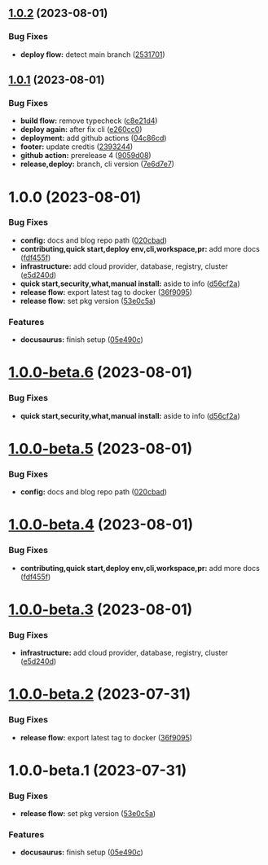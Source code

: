 ## [1.0.2](https://github.com/digitopvn/diginext-docs/compare/v1.0.1...v1.0.2) (2023-08-01)


### Bug Fixes

* **deploy flow:** detect main branch ([2531701](https://github.com/digitopvn/diginext-docs/commit/25317019730f9f9d4881bcb16994c4b21622019b))

## [1.0.1](https://github.com/digitopvn/diginext-docs/compare/v1.0.0...v1.0.1) (2023-08-01)


### Bug Fixes

* **build flow:** remove typecheck ([c8e21d4](https://github.com/digitopvn/diginext-docs/commit/c8e21d4e71ddb8740000a09954573f616b0423d5))
* **deploy again:** after fix cli ([e260cc0](https://github.com/digitopvn/diginext-docs/commit/e260cc0a8e433946185809fd79e3e9b39c4a7677))
* **deployment:** add github actions ([04c86cd](https://github.com/digitopvn/diginext-docs/commit/04c86cd29a7312a9a2e8518deac3e8d9a403e2e6))
* **footer:** update credtis ([2393244](https://github.com/digitopvn/diginext-docs/commit/239324425a562e672e50a5c2b426966b5c0bcf2a))
* **github action:** prerelease 4 ([9059d08](https://github.com/digitopvn/diginext-docs/commit/9059d082c6fecf74e38364f7123211cdcebe10fd))
* **release,deploy:** branch, cli version ([7e6d7e7](https://github.com/digitopvn/diginext-docs/commit/7e6d7e7ad35bd6f1460ad43b1e3b810f220d5dd8))

# 1.0.0 (2023-08-01)


### Bug Fixes

* **config:** docs and blog repo path ([020cbad](https://github.com/digitopvn/diginext-docs/commit/020cbadf0bd8902558aef05b788c8a8a2c8cf2f2))
* **contributing,quick start,deploy env,cli,workspace,pr:** add more docs ([fdf455f](https://github.com/digitopvn/diginext-docs/commit/fdf455fd6bd3a2e766a95e7e4baa81a763b5671f))
* **infrastructure:** add cloud provider, database, registry, cluster ([e5d240d](https://github.com/digitopvn/diginext-docs/commit/e5d240dcd9d2e9283d8f4283685cc1272b7e4b35))
* **quick start,security,what,manual install:** aside to info ([d56cf2a](https://github.com/digitopvn/diginext-docs/commit/d56cf2a2adda4f5090f148408adb449fb5bfe62b))
* **release flow:** export latest tag to docker ([36f9095](https://github.com/digitopvn/diginext-docs/commit/36f90957fdb7bb5b5ecac27ba13085b526c50c76))
* **release flow:** set pkg version ([53e0c5a](https://github.com/digitopvn/diginext-docs/commit/53e0c5a681b03d4feed46eaeb93b1db92d7f21bf))


### Features

* **docusaurus:** finish setup ([05e490c](https://github.com/digitopvn/diginext-docs/commit/05e490cf8171a5f980638b349fe797d055724b65))

# [1.0.0-beta.6](https://github.com/digitopvn/diginext-docs/compare/v1.0.0-beta.5...v1.0.0-beta.6) (2023-08-01)


### Bug Fixes

* **quick start,security,what,manual install:** aside to info ([d56cf2a](https://github.com/digitopvn/diginext-docs/commit/d56cf2a2adda4f5090f148408adb449fb5bfe62b))

# [1.0.0-beta.5](https://github.com/digitopvn/diginext-docs/compare/v1.0.0-beta.4...v1.0.0-beta.5) (2023-08-01)


### Bug Fixes

* **config:** docs and blog repo path ([020cbad](https://github.com/digitopvn/diginext-docs/commit/020cbadf0bd8902558aef05b788c8a8a2c8cf2f2))

# [1.0.0-beta.4](https://github.com/digitopvn/diginext-docs/compare/v1.0.0-beta.3...v1.0.0-beta.4) (2023-08-01)


### Bug Fixes

* **contributing,quick start,deploy env,cli,workspace,pr:** add more docs ([fdf455f](https://github.com/digitopvn/diginext-docs/commit/fdf455fd6bd3a2e766a95e7e4baa81a763b5671f))

# [1.0.0-beta.3](https://github.com/digitopvn/diginext-docs/compare/v1.0.0-beta.2...v1.0.0-beta.3) (2023-08-01)


### Bug Fixes

* **infrastructure:** add cloud provider, database, registry, cluster ([e5d240d](https://github.com/digitopvn/diginext-docs/commit/e5d240dcd9d2e9283d8f4283685cc1272b7e4b35))

# [1.0.0-beta.2](https://github.com/digitopvn/diginext-docs/compare/v1.0.0-beta.1...v1.0.0-beta.2) (2023-07-31)


### Bug Fixes

* **release flow:** export latest tag to docker ([36f9095](https://github.com/digitopvn/diginext-docs/commit/36f90957fdb7bb5b5ecac27ba13085b526c50c76))

# 1.0.0-beta.1 (2023-07-31)


### Bug Fixes

* **release flow:** set pkg version ([53e0c5a](https://github.com/digitopvn/diginext-docs/commit/53e0c5a681b03d4feed46eaeb93b1db92d7f21bf))


### Features

* **docusaurus:** finish setup ([05e490c](https://github.com/digitopvn/diginext-docs/commit/05e490cf8171a5f980638b349fe797d055724b65))
